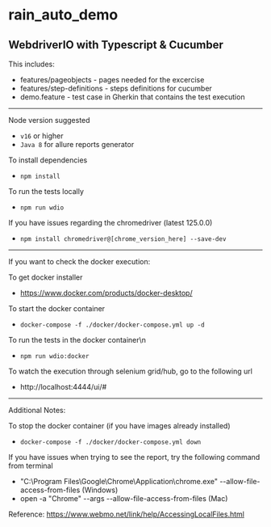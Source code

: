 # rain_auto_demo
WebdriverIO with Typescript &amp; Cucumber
---------------------------------------------------------------

This includes:
* features/pageobjects - pages needed for the excercise
* features/step-definitions - steps definitions for cucumber
* demo.feature - test case in Gherkin that contains the test execution

---------------------------------------------------------------
Node version suggested
* `v16` or higher
* `Java 8` for allure reports generator

To install dependencies
* `npm install`

To run the tests locally
* `npm run wdio`

If you have issues regarding the chromedriver (latest 125.0.0)
* `npm install chromedriver@[chrome_version_here] --save-dev`

---------------------------------------------------------------
If you want to check the docker execution:

To get docker installer
* https://www.docker.com/products/docker-desktop/

To start the docker container
* `docker-compose -f ./docker/docker-compose.yml up -d`

To run the tests in the docker container\n
* `npm run wdio:docker`

To watch the execution through selenium grid/hub, go to the following url
* http://localhost:4444/ui/#

---------------------------------------------------------------
Additional Notes:

To stop the docker container (if you have images already installed)
* `docker-compose -f ./docker/docker-compose.yml down`

If you have issues when trying to see the report, try the following command from terminal
* "C:\Program Files\Google\Chrome\Application\chrome.exe" --allow-file-access-from-files (Windows)
* open -a "Chrome" --args --allow-file-access-from-files (Mac)

Reference: https://www.webmo.net/link/help/AccessingLocalFiles.html

